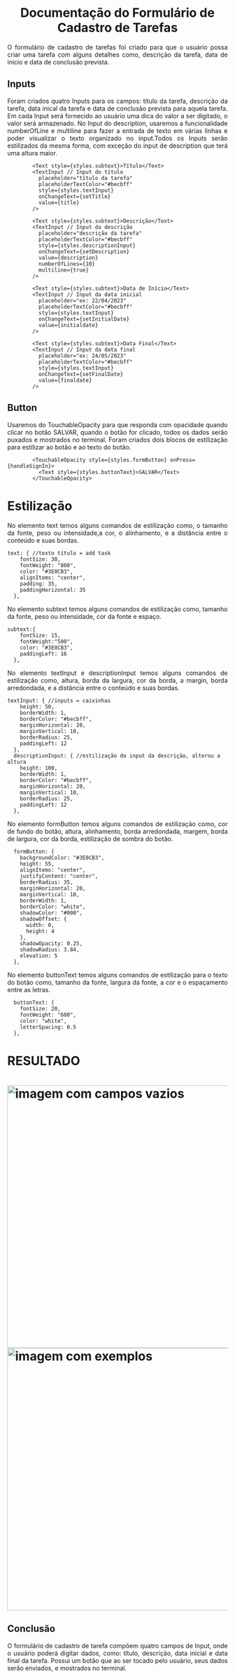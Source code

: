 <h1 align="center"> Documentação do Formulário de Cadastro de Tarefas</h1>

<p align="justify"> O formulário de cadastro de tarefas foi criado para que o usuário possa criar uma tarefa com alguns detalhes como, descrição da tarefa, data de início e data de conclusão prevista.</p>

<h2> Inputs</h2>
<p align="justify"> Foram criados quatro Inputs para os campos: título da tarefa, descrição da tarefa, data inical da tarefa e data de conclusão prevista para aquela tarefa. Em cada Input será fornecido ao usuário uma dica do valor a ser digitado, o valor será armazenado. No Input do description, usaremos a funcionalidade numberOfLine e multiline para fazer a entrada de texto em várias linhas e poder visualizar o texto organizado no input.Todos os Inputs serão estilizados da mesma forma, com exceção do input de description que terá uma altura maior.</p>

```
        <Text style={styles.subtext}>Título</Text>
        <TextInput // Input do título
          placeholder="título da tarefa"
          placeholderTextColor="#becbff"
          style={styles.textInput}
          onChangeText={setTitle}
          value={title}
        />

        <Text style={styles.subtext}>Descrição</Text>
        <TextInput // Input da descrição
          placeholder="descrição da tarefa"
          placeholderTextColor="#becbff"
          style={styles.descriptionInput}
          onChangeText={setDescription}
          value={description}
          numberOfLines={10}
          multiline={true}
        />

        <Text style={styles.subtext}>Data de Início</Text>
        <TextInput // Input da data inicial
          placeholder="ex: 22/04/2023"
          placeholderTextColor="#becbff"
          style={styles.textInput}
          onChangeText={setInitialDate}
          value={initialdate}
        />

        <Text style={styles.subtext}>Data Final</Text>
        <TextInput // Input da data final
          placeholder="ex: 24/05/2023"
          placeholderTextColor="#becbff"
          style={styles.textInput}
          onChangeText={setFinalDate}
          value={finaldate}
        />
```

<h2> Button </h2>
<p align="justify"> Usaremos do TouchableOpacity para que responda com opacidade quando clicar no botão SALVAR, quando o botão for clicado, todos os dados serão puxados e mostrados no terminal. Foram criados dois blocos de estilização para estilizar ao botão e ao texto do botão.</p>

```
        <TouchableOpacity style={styles.formButton} onPress={handleSignIn}>
          <Text style={styles.buttonText}>SALVAR</Text>
        </TouchableOpacity>
```

<h1>Estilização</h1>
<p align="justify"> No elemento text temos alguns comandos de estilização como, o tamanho da fonte, peso ou intensidade,a cor, o alinhamento, e a distância entre o conteúdo e suas bordas.</P>

```
text: { //texto título = add task
    fontSize: 30,
    fontWeight: "800", 
    color: "#3E0CB3",
    alignItems: "center", 
    padding: 35,
    paddingHorizontal: 35
  },
```
<p align="justify"> No elemento subtext temos alguns comandos de estilização como, tamanho da fonte, peso ou intensidade, cor da fonte e espaço.

```
subtext:{
    fontSize: 15,
    fontWeight:"500",
    color: "#3E0CB3",  
    paddingLeft: 16        
  },
```

<p align="justify"> No elemento textInput e descriptionInput temos alguns comandos de estilização como, altura, borda da largura, cor da borda, a margin, borda arredondada, e a distância entre o conteúdo e suas bordas.</p>

```
textInput: { //inputs = caixinhas
    height: 50,
    borderWidth: 1,
    borderColor: "#becbff",
    marginHorizontal: 20,
    marginVertical: 10,
    borderRadius: 25,
    paddingLeft: 12
  },
  descriptionInput: { //estilização do input da descrição, alterou a altura
    height: 100,
    borderWidth: 1,
    borderColor: "#becbff",
    marginHorizontal: 20,
    marginVertical: 10,
    borderRadius: 25,
    paddingLeft: 12
  },
```

<p align="justify"> No elemento formButton temos alguns comandos de estilização como, cor de fundo do botão, altura, alinhamento, borda arredondada, margem, borda de largura, cor da borda, estilização de sombra do botão.</p>

```
  formButton: {
    backgroundColor: "#3E0CB3",
    height: 55,
    alignItems: "center",
    justifyContent: "center",
    borderRadius: 35,
    marginHorizontal: 20,
    marginVertical: 10,
    borderWidth: 1,
    borderColor: "white",
    shadowColor: "#000", 
    shadowOffset: {
      width: 0,
      height: 4
    },
    shadowOpacity: 0.25,
    shadowRadius: 3.84,
    elevation: 5
  },
```
<p align="justify">No elemento buttonText temos alguns comandos de estilização para o texto do botão como, tamanho da fonte, largura da fonte, a cor e o espaçamento entre as letras.</p>

``` 
  buttonText: {
    fontSize: 20,
    fontWeight: "600",
    color: "white",
    letterSpacing: 0.5
  },
```
<h1>RESULTADO<h1>
<img alt="imagem com campos vazios" src="placeholder.jpg" height=600>
<img alt="imagem com exemplos" src="exemplos.jpg" height=600>


<h2>Conclusão</h2>
<p align="justify"> O formulário de cadastro de tarefa compõem quatro campos de Input, onde o usuário poderá digitar dados, como: título, descrição, data inicial e data final da tarefa. Possui um botão que ao ser tocado pelo usuário, seus dados serão enviados, e mostrados no terminal.</p>
